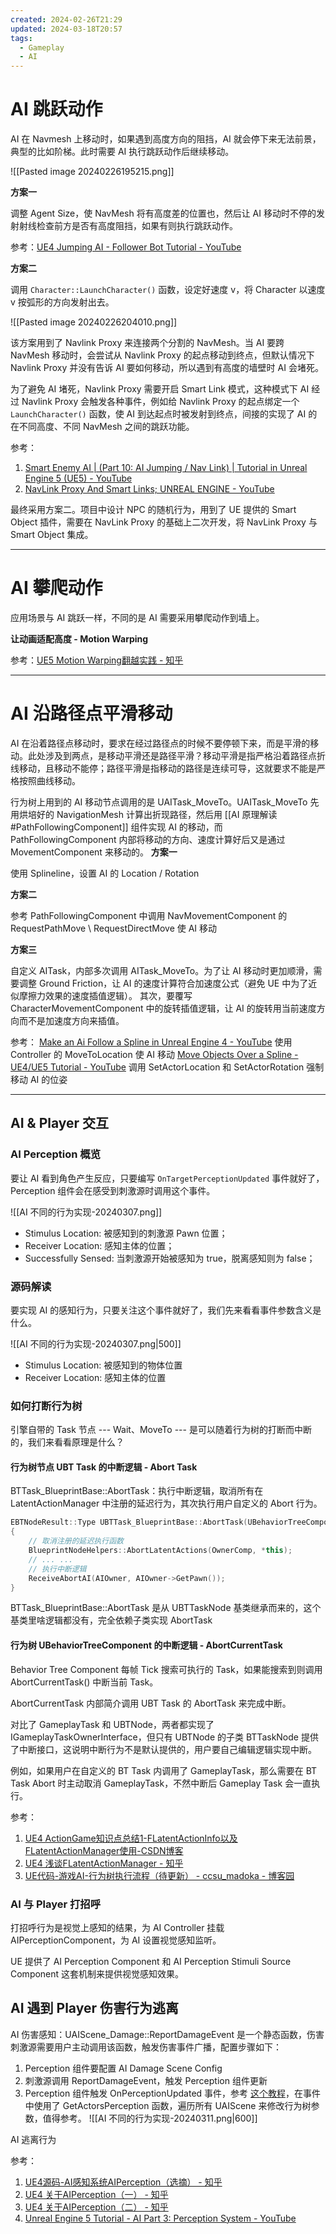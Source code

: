 ```yaml
---
created: 2024-02-26T21:29
updated: 2024-03-18T20:57
tags:
  - Gameplay
  - AI
---
```

# AI 跳跃动作

AI 在 Navmesh 上移动时，如果遇到高度方向的阻挡，AI 就会停下来无法前景，典型的比如阶梯。此时需要 AI 执行跳跃动作后继续移动。

![[Pasted image 20240226195215.png]]

**方案一**

调整 Agent Size，使 NavMesh 将有高度差的位置也，然后让 AI 移动时不停的发射射线检查前方是否有高度阻挡，如果有则执行跳跃动作。

参考：[UE4 Jumping AI - Follower Bot Tutorial - YouTube](https://www.youtube.com/watch?v=M4WVRdbh_VM)

**方案二**

调用 `Character::LaunchCharacter()` 函数，设定好速度 v，将 Character 以速度 v 按弧形的方向发射出去。

![[Pasted image 20240226204010.png]]

该方案用到了 Navlink Proxy 来连接两个分割的 NavMesh。当 AI 要跨 NavMesh 移动时，会尝试从 Navlink Proxy 的起点移动到终点，但默认情况下 Navlink Proxy 并没有告诉 AI 要如何移动，所以遇到有高度的墙壁时 AI 会堵死。

为了避免 AI 堵死，Navlink Proxy 需要开启 Smart Link 模式，这种模式下 AI 经过 Navlink Proxy 会触发各种事件，例如给 Navlink Proxy 的起点绑定一个 `LaunchCharacter()` 函数，使 AI 到达起点时被发射到终点，间接的实现了 AI 的在不同高度、不同 NavMesh 之间的跳跃功能。

参考：
1. [Smart Enemy AI | (Part 10: AI Jumping / Nav Link) | Tutorial in Unreal Engine 5 (UE5) - YouTube](https://www.youtube.com/watch?v=G4GHa-zmQR8)
2. [NavLink Proxy And Smart Links; UNREAL ENGINE - YouTube](https://www.youtube.com/watch?v=iu7cjp1Gg7U)

最终采用方案二。项目中设计 NPC 的随机行为，用到了 UE 提供的 Smart Object 插件，需要在 NavLink Proxy 的基础上二次开发，将 NavLink Proxy 与 Smart Object 集成。

---
# AI 攀爬动作

应用场景与 AI 跳跃一样，不同的是 AI 需要采用攀爬动作到墙上。

**让动画适配高度 - Motion Warping**

参考：[UE5 Motion Warping翻越实践 - 知乎](https://zhuanlan.zhihu.com/p/466538055)

---
# AI 沿路径点平滑移动

AI 在沿着路径点移动时，要求在经过路径点的时候不要停顿下来，而是平滑的移动。此处涉及到两点，是移动平滑还是路径平滑？移动平滑是指严格沿着路径点折线移动，且移动不能停；路径平滑是指移动的路径是连续可导，这就要求不能是严格按照曲线移动。

行为树上用到的 AI 移动节点调用的是 UAITask_MoveTo。UAITask_MoveTo 先用烘培好的 NavigationMesh 计算出折现路径，然后用 [[AI 原理解读#PathFollowingComponent]] 组件实现 AI 的移动，而 PathFollowingComponent 内部将移动的方向、速度计算好后又是通过 MovementComponent 来移动的。
**方案一**

使用 Splineline，设置 AI 的 Location / Rotation

**方案二**

参考 PathFollowingComponent 中调用 NavMovementComponent 的 RequestPathMove \ RequestDirectMove 使 AI 移动

**方案三**

自定义 AITask，内部多次调用 AITask_MoveTo。为了让 AI 移动时更加顺滑，需要调整 Ground Friction，让 AI 的速度计算符合加速度公式（避免 UE 中为了近似摩擦力效果的速度插值逻辑）。
其次，要覆写 CharacterMovementComponent 中的旋转插值逻辑，让 AI 的旋转用当前速度方向而不是加速度方向来插值。


参考：
[Make an Ai Follow a Spline in Unreal Engine 4 - YouTube](https://www.youtube.com/watch?v=UIF1PcmZkGA) 使用 Controller 的 MoveToLocation 使 AI 移动
[Move Objects Over a Spline - UE4/UE5 Tutorial - YouTube](https://www.youtube.com/watch?v=HYFBmx6QRfs) 调用 SetActorLocation 和 SetActorRotation 强制移动 AI 的位姿

---
## AI & Player 交互

### AI Perception 概览

要让 AI 看到角色产生反应，只要编写 `OnTargetPerceptionUpdated` 事件就好了，Perception 组件会在感受到刺激源时调用这个事件。

![[AI 不同的行为实现-20240307.png]]
- Stimulus Location: 被感知到的刺激源 Pawn 位置；
- Receiver Location: 感知主体的位置；
- Successfully Sensed: 当刺激源开始被感知为 true，脱离感知则为 false；

### 源码解读

要实现 AI 的感知行为，只要关注这个事件就好了，我们先来看看事件参数含义是什么。

![[AI 不同的行为实现-20240307.png|500]]

- Stimulus Location: 被感知到的物体位置
- Receiver Location: 感知主体的位置

### 如何打断行为树

引擎自带的 Task 节点 --- Wait、MoveTo --- 是可以随着行为树的打断而中断的，我们来看看原理是什么？

#### 行为树节点 UBT Task 的中断逻辑 - Abort Task

BTTask_BlueprintBase::AbortTask：执行中断逻辑，取消所有在 LatentActionManager 中注册的延迟行为，其次执行用户自定义的 Abort 行为。
~~~cpp
EBTNodeResult::Type UBTTask_BlueprintBase::AbortTask(UBehaviorTreeComponent& OwnerComp, uint8* NodeMemory)  
{  
	// 取消注册的延迟执行函数
	BlueprintNodeHelpers::AbortLatentActions(OwnerComp, *this);
	// ... ...
	// 执行中断逻辑
    ReceiveAbortAI(AIOwner, AIOwner->GetPawn());  
}
~~~

BTTask_BlueprintBase::AbortTask 是从 UBTTaskNode 基类继承而来的，这个基类里啥逻辑都没有，完全依赖子类实现 AbortTask

#### 行为树 UBehaviorTreeComponent 的中断逻辑 - AbortCurrentTask

Behavior Tree Component 每帧 Tick 搜索可执行的 Task，如果能搜索到则调用 AbortCurrentTask() 中断当前 Task。

AbortCurrentTask 内部简介调用 UBT Task 的 AbortTask 来完成中断。

对比了 GameplayTask 和 UBTNode，两者都实现了 IGameplayTaskOwnerInterface，但只有 UBTNode 的子类 BTTaskNode 提供了中断接口，这说明中断行为不是默认提供的，用户要自己编辑逻辑实现中断。

例如，如果用户在自定义的 BT Task 内调用了 GameplayTask，那么需要在 BT Task Abort 时主动取消 GameplayTask，不然中断后 Gameplay Task 会一直执行。

参考：
1. [UE4 ActionGame知识点总结1-FLatentActionInfo以及FLatentActionManager使用-CSDN博客](https://blog.csdn.net/hui211314ddhui/article/details/80710229)
2. [UE4 浅谈FLatentActionManager - 知乎](https://zhuanlan.zhihu.com/p/675932469)
3. [UE代码-游戏AI-行为树执行流程（待更新） - ccsu\_madoka - 博客园](https://www.cnblogs.com/whitelily/p/17100961.html)

### AI 与 Player 打招呼

打招呼行为是视觉上感知的结果，为 AI Controller 挂载 AIPerceptionComponent，为 AI 设置视觉感知监听。

UE 提供了 AI Perception Component 和 AI Perception Stimuli Source Component 这套机制来提供视觉感知效果。
## AI 遇到 Player 伤害行为逃离

AI 伤害感知：UAIScene_Damage::ReportDamageEvent 是一个静态函数，伤害刺激源需要用户主动调用该函数，触发伤害事件广播，配置步骤如下：
1. Perception 组件要配置 AI Damage Scene Config
2. 刺激源调用 ReportDamageEvent，触发 Perception 组件更新
3. Perception 组件触发 OnPerceptionUpdated 事件，参考 [这个教程](https://www.youtube.com/watch?v=g8rz7aZyDMs)，在事件中使用了 GetActorsPerception 函数，遍历所有 UAIScene 来修改行为树参数，值得参考。
	![[AI 不同的行为实现-20240311.png|600]]

AI 逃离行为


参考：
1. [UE4源码-AI感知系统AIPerception（选摘） - 知乎](https://zhuanlan.zhihu.com/p/569297977)
2. [UE4 关于AIPerception（一） - 知乎](https://zhuanlan.zhihu.com/p/463515204)
3. [UE4 关于AIPerception（二） - 知乎](https://zhuanlan.zhihu.com/p/463525577)
4. [Unreal Engine 5 Tutorial - AI Part 3: Perception System - YouTube](https://www.youtube.com/watch?v=bx7taRBjJgM)
